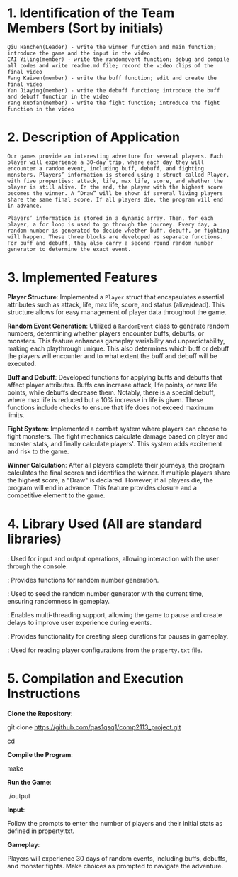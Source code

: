 # 1.  Identification of the Team Members (Sort by initials)
    Qiu Hanchen(Leader) - write the winner function and main function; introduce the game and the input in the video
    CAI Yiling(member) - write the randomevent function; debug and compile all codes and write readme.md file; record the video clips of the final video
    Fang Kaiwen(member) - write the buff function; edit and create the final video
    Yan Jiaying(member) - write the debuff function; introduce the buff and debuff function in the video
    Yang Ruofan(member) - write the fight function; introduce the fight function in the video
# 2.  Description of Application
    Our games provide an interesting adventure for several players. Each player will experience a 30-day trip, where each day they will encounter a random event, including buff, debuff, and fighting monsters. Players’ information is stored using a struct called Player, with five properties: attack, life, max life, score, and whether the player is still alive. In the end, the player with the highest score becomes the winner. A “Draw” will be shown if several living players share the same final score. If all players die, the program will end in advance.
    
    Players’ information is stored in a dynamic array. Then, for each player, a for loop is used to go through the journey. Every day, a random number is generated to decide whether buff, debuff, or fighting will happen. These three blocks are developed as separate functions. For buff and debuff, they also carry a second round random number generator to determine the exact event.
# 3.  Implemented Features
   **Player Structure**: Implemented a `Player` struct that encapsulates essential attributes such as attack, life, max life, score, and status (alive/dead). This structure allows for easy management of player data throughout the game.
   
   **Random Event Generation**: Utilized a `RandomEvent` class to generate random numbers, determining whether players encounter buffs, debuffs, or monsters. This feature enhances gameplay variability and unpredictability, making each playthrough unique. This also determines which buff or debuff the players will encounter and to what extent the buff and debuff will be executed.
   
   **Buff and Debuff**: Developed functions for applying buffs and debuffs that affect player attributes. Buffs can increase attack, life points, or max life points, while debuffs decrease them. Notably, there is a special debuff, where max life is reduced but a 10% increase in life is given. These functions include checks to ensure that life does not exceed maximum limits.
   
   **Fight System**: Implemented a combat system where players can choose to fight monsters. The fight mechanics calculate damage based on player and monster stats, and finally calculate players'. This system adds excitement and risk to the game.
   
   **Winner Calculation**: After all players complete their journeys, the program calculates the final scores and identifies the winner.  If multiple players share the highest score, a "Draw" is declared. However, if all players die, the program will end in advance. This feature provides closure and a competitive element to the game.
# 4.  Library Used (All are standard libraries)
  <iostream>: Used for input and output operations, allowing interaction with the user through the console.
  
  <cstdlib>: Provides functions for random number generation.
  
  <ctime>: Used to seed the random number generator with the current time, ensuring randomness in gameplay.
  
  <thread>: Enables multi-threading support, allowing the game to pause and create delays to improve user experience during events.
  
  <chrono>: Provides functionality for creating sleep durations for pauses in gameplay.
  
  <fstream>: Used for reading player configurations from the `property.txt` file.
# 5.  Compilation and Execution Instructions
   **Clone the Repository**:
   
   git clone https://github.com/qas1qsq1/comp2113_project.git
   
   cd <repository-directory>
   
   **Compile the Program**:
   
   make
   
   **Run the Game**:
   
   ./output
   
   **Input**:
   
   Follow the prompts to enter the number of players and their initial stats as defined in property.txt.
   
   **Gameplay**: 
   
   Players will experience 30 days of random events, including buffs, debuffs, and monster fights. Make choices as prompted to navigate the adventure.

